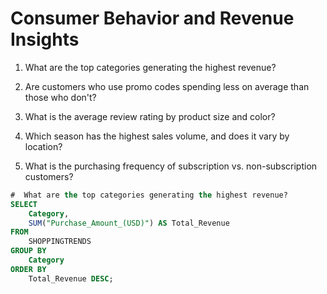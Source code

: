 # Consumer Behavior and Revenue Insights



1. What are the top categories generating the highest revenue?

2. Are customers who use promo codes spending less on average than those who don't?

3. What is the average review rating by product size and color?

4. Which season has the highest sales volume, and does it vary by location?

5. What is the purchasing frequency of subscription vs. non-subscription customers?



``` SQL
#  What are the top categories generating the highest revenue?
SELECT 
    Category, 
    SUM("Purchase_Amount_(USD)") AS Total_Revenue
FROM 
    SHOPPINGTRENDS
GROUP BY 
    Category
ORDER BY 
    Total_Revenue DESC;
```

